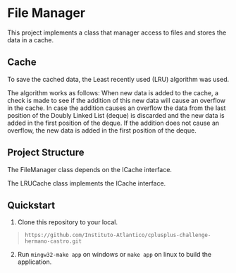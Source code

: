 # File Manager

This project implements a class that manager access to files and stores the data in a cache.

## Cache

To save the cached data, the Least recently used (LRU) algorithm was used.

The algorithm works as follows: 
When new data is added to the cache, a check is made to see if the addition of this new data will cause an overflow in the cache.
In case the addition causes an overflow the data from the last position of the Doubly Linked List (deque) is discarded and the new data is added in the first position of the deque. If the addition does not cause an overflow, the new data is added in the first position of the deque.

## Project Structure

The FileManager class depends on the ICache interface.

The LRUCache class implements the ICache interface.

## Quickstart
1. Clone this repository to your local.
> `https://github.com/Instituto-Atlantico/cplusplus-challenge-hermano-castro.git`

2. Run `mingw32-make app` on windows or `make app` on linux to build the application.
